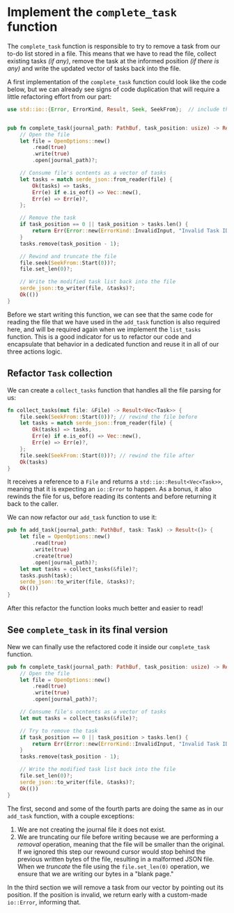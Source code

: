 # Implement the `complete_task` function

The `complete_task` function is responsible to try to remove a task from our to-do list stored in a file. This means that we have to read the file, collect existing tasks *(if any)*, remove the task at the informed position *(if there is any)* and write the updated vector of tasks back into the file.

A first implementation of the `complete_task` function could look like the code below, but we can already see signs of code duplication that will require a little refactoring effort from our part:

```rust
use std::io::{Error, ErrorKind, Result, Seek, SeekFrom};  // include the `Error` type


pub fn complete_task(journal_path: PathBuf, task_position: usize) -> Result<()> {
    // Open the file
    let file = OpenOptions::new()
        .read(true)
        .write(true)
        .open(journal_path)?;

    // Consume file's ocntents as a vector of tasks
    let tasks = match serde_json::from_reader(file) {
        Ok(tasks) => tasks,
        Err(e) if e.is_eof() => Vec::new(),
        Err(e) => Err(e)?,
    };

    // Remove the task
    if task_position == 0 || task_position > tasks.len() {
        return Err(Error::new(ErrorKind::InvalidInput, "Invalid Task ID"));
    }
    tasks.remove(task_position - 1);

    // Rewind and truncate the file
    file.seek(SeekFrom::Start(0))?;
    file.set_len(0)?;

    // Write the modified task list back into the file
    serde_json::to_writer(file, &tasks)?;
    Ok(())
}
```

Before we start writing this function, we can see that the same code for reading the file that we have used in the `add_task` function is also required here, and will be required again when we implement the `list_tasks` function. This is a good indicator for us to refactor our code and encapsulate that behavior in a dedicated function and reuse it in all of our three actions logic.

## Refactor `Task` collection

We can create a `collect_tasks` function that handles all the file parsing for us:

```rust
fn collect_tasks(mut file: &File) -> Result<Vec<Task>> {
    file.seek(SeekFrom::Start(0))?; // rewind the file before
    let tasks = match serde_json::from_reader(file) {
        Ok(tasks) => tasks,
        Err(e) if e.is_eof() => Vec::new(),
        Err(e) => Err(e)?,
    };
    file.seek(SeekFrom::Start(0))?; // rewind the file after
    Ok(tasks)
}
```

It receives a reference to a `File` and returns a `std::io::Result<Vec<Task>>`, meaning that it is expecting an `io::Error` to happen. As a bonus, it also rewinds the file for us, before reading its contents and before returning it back to the caller.

We can now refactor our `add_task` function to use it:

```rust
pub fn add_task(journal_path: PathBuf, task: Task) -> Result<()> {
    let file = OpenOptions::new()
        .read(true)
        .write(true)
        .create(true)
        .open(journal_path)?;
    let mut tasks = collect_tasks(&file)?;
    tasks.push(task);
    serde_json::to_writer(file, &tasks)?;
    Ok(())
}
```

After this refactor the function looks much better and easier to read!

## See `complete_task` in its final version

New we can finally use the refactored code it inside our `complete_task` function.

```rust
pub fn complete_task(journal_path: PathBuf, task_position: usize) -> Result<()> {
    // Open the file
    let file = OpenOptions::new()
        .read(true)
        .write(true)
        .open(journal_path)?;

    // Consume file's ocntents as a vector of tasks
    let mut tasks = collect_tasks(&file)?;

    // Try to remove the task
    if task_position == 0 || task_position > tasks.len() {
        return Err(Error::new(ErrorKind::InvalidInput, "Invalid Task ID"));
    }
    tasks.remove(task_position - 1);

    // Write the modified task list back into the file
    file.set_len(0)?;
    serde_json::to_writer(file, &tasks)?;
    Ok(())
}
```

The first, second and some of the fourth parts are doing the same as in our `add_task` function, with a couple exceptions:

1. We are not creating the journal file it does not exist.
2. We are truncating our file before writing because we are performing a *removal* operation,
meaning that the file will be smaller than the original. If we ignored this step our rewound
cursor would stop behind the previous written bytes of the file, resulting in a malformed JSON
file. When we *truncate* the file using the `file.set_len(0)` operation, we ensure that we are
writing our bytes in a "blank page."

In the third section we will remove a task from our vector by pointing out its position. If the position is invalid, we return early with a custom-made `io::Error`, informing that.
